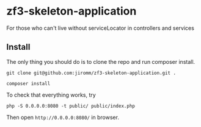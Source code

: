 # zf3-skeleton-application
For those who can't live without serviceLocator in controllers and services

## Install
The only thing you should do is to clone the repo and run composer install.

`git clone git@github.com:jiromm/zf3-skeleton-application.git .`

`composer install`

To check that everything works, try

`php -S 0.0.0.0:8080 -t public/ public/index.php`

Then open `http://0.0.0.0:8080/` in browser.
